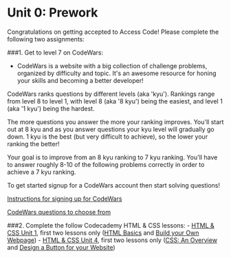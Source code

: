 # Unit 0: Prework

Congratulations on getting accepted to Access Code! Please complete the following two assignments:

###1. Get to level 7 on CodeWars:

- CodeWars is a website with a big collection of challenge problems, organized by difficulty and topic. It's an awesome resource for honing your skills and becoming a better developer!

CodeWars ranks questions by different levels (aka 'kyu'). Rankings range from level 8 to level 1, with level 8 (aka '8 kyu') being the easiest, and level 1 (aka '1 kyu') being the hardest. 

The more questions you answer the more your ranking improves. You'll start out at 8 kyu and as you answer questions your kyu level will gradually go down. 1 kyu is the best (but very difficult to achieve), so the lower your ranking the better! 

Your goal is to improve from an 8 kyu ranking to 7 kyu ranking. You'll have to answer roughly 8-10 of the following problems correctly in order to achieve a 7 kyu ranking.

To get started signup for a CodeWars account then start solving questions!

[Instructions for signing up for CodeWars]()


[CodeWars questions to choose from]()

###2. Complete the follow Codecademy HTML & CSS lessons:
	- [HTML & CSS Unit 1](https://www.codecademy.com/learn/web), first two lessons only ([HTML Basics](https://www.codecademy.com/courses/web-beginner-en-HZA3b/0/1?curriculum_id=50579fb998b470000202dc8b) and [Build your Own Webpage](https://www.codecademy.com/courses/web-beginner-en-LceTK/0/1?curriculum_id=50579fb998b470000202dc8b))
	- [HTML & CSS Unit 4](https://www.codecademy.com/learn/web), first two lessons only ([CSS: An Overview](https://www.codecademy.com/courses/web-beginner-en-TlhFi/0/1?curriculum_id=50579fb998b470000202dc8b) and [Design a Button for your Website](https://www.codecademy.com/courses/web-beginner-en-UuBLw/0/1?curriculum_id=50579fb998b470000202dc8b))